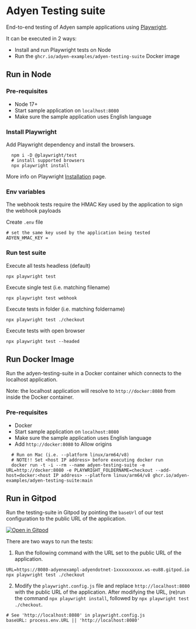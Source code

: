 # Adyen Testing suite

End-to-end testing of Adyen sample applications using [Playwright](https://playwright.dev/).

It can be executed in 2 ways:
- Install and run Playwright tests on Node
- Run the `ghcr.io/adyen-examples/adyen-testing-suite` Docker image

## Run in Node

### Pre-requisites

* Node 17+
* Start sample application on `localhost:8080`
* Make sure the sample application uses English language

### Install Playwright

Add Playwright dependency and install the browsers. 
```
  npm i -D @playwright/test
  # install supported browsers
  npx playwright install
```

More info on Playwright [Installation](https://playwright.dev/docs/intro) page.

### Env variables

The webhook tests require the HMAC Key used by the application to sign the webhook payloads

Create `.env` file 

```properties
# set the same key used by the application being tested
ADYEN_HMAC_KEY = 

```


### Run test suite

Execute all tests headless (default)

```
npx playwright test
```

Execute single test (i.e. matching filename)

```
npx playwright test webhook 
```

Execute tests in folder (i.e. matching foldername)

```
npx playwright test ./checkout 
```

Execute tests with open browser 

```
npx playwright test --headed 
```

## Run Docker Image

Run the adyen-testing-suite in a Docker container which connects to the localhost application.

Note: the localhost application will resolve to `http://docker:8080` from inside the Docker container.


### Pre-requisites

* Docker
* Start sample application on `localhost:8080`
* Make sure the sample application uses English language 
* Add `http://docker:8080` to Allow origins


```
  # Run on Mac (i.e. --platform linux/arm64/v8)
  # NOTE!! Set <host IP address> before executing docker run
  docker run -t -i --rm --name adyen-testing-suite -e URL=http://docker:8080 -e PLAYWRIGHT_FOLDERNAME=checkout --add-host=docker:<host IP address> --platform linux/arm64/v8 ghcr.io/adyen-examples/adyen-testing-suite:main
```


## Run in Gitpod

Run the testing-suite in Gitpod by pointing the `baseUrl` of our test configuration to the public URL of the application.

[![Open in Gitpod](https://gitpod.io/button/open-in-gitpod.svg)](https://gitpod.io/#https://github.com/adyen-examples/adyen-testing-suite)

There are two ways to run the tests:

1. Run the following command with the URL set to the public URL of the application.
```
URL=https://8080-adyenexampl-adyendotnet-1xxxxxxxxxx.ws-eu88.gitpod.io npx playwright test ./checkout
```

2. Modify the `playwright.config.js` file and replace `http://localhost:8080` with the public URL of the application. After modifying the URL, (re)run the command `npx playwright install`, followed by `npx playwright test ./checkout`.
```
# See 'http://localhost:8080' in playwright.config.js
baseURL: process.env.URL || 'http://localhost:8080'
```
